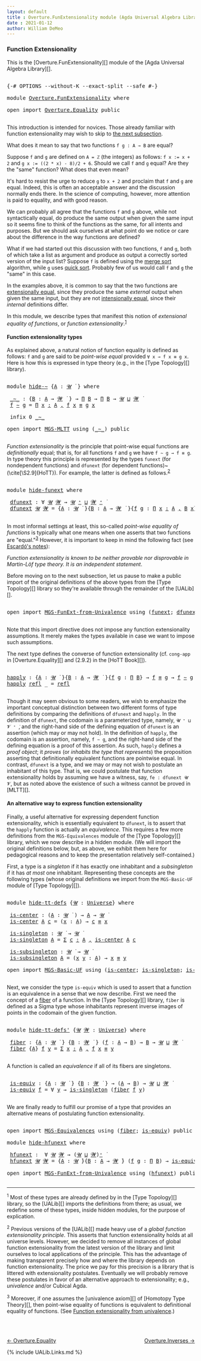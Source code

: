 ```yaml
---
layout: default
title : Overture.FunExtensionality module (Agda Universal Algebra Library)
date : 2021-01-12
author: William DeMeo
---
```



### <a id="extensionality">Function Extensionality</a>

This is the [Overture.FunExtensionality][] module of the [Agda Universal Algebra Library][].

<pre class="Agda">

<a id="306" class="Symbol">{-#</a> <a id="310" class="Keyword">OPTIONS</a> <a id="318" class="Pragma">--without-K</a> <a id="330" class="Pragma">--exact-split</a> <a id="344" class="Pragma">--safe</a> <a id="351" class="Symbol">#-}</a>

<a id="356" class="Keyword">module</a> <a id="363" href="Overture.FunExtensionality.html" class="Module">Overture.FunExtensionality</a> <a id="390" class="Keyword">where</a>

<a id="397" class="Keyword">open</a> <a id="402" class="Keyword">import</a> <a id="409" href="Overture.Equality.html" class="Module">Overture.Equality</a> <a id="427" class="Keyword">public</a>

</pre>

This introduction is intended for novices.  Those already familiar with function extensionality may wish to skip to <a href="function-extensionality">the next subsection</a>.

What does it mean to say that two functions `f g : A → B` are equal?

Suppose `f` and `g` are defined on `A = ℤ` (the integers) as follows: `f x := x + 2` and `g x := ((2 * x) - 8)/2 + 6`.  Should we call `f` and `g` equal? Are they the "same" function?  What does that even mean?

It's hard to resist the urge to reduce `g` to `x + 2` and proclaim that `f` and `g` are equal. Indeed, this is often an acceptable answer and the discussion normally ends there.  In the science of computing, however, more attention is paid to equality, and with good reason.

We can probably all agree that the functions `f` and `g` above, while not syntactically equal, do produce the same output when given the same input so it seems fine to think of the functions as the same, for all intents and purposes. But we should ask ourselves at what point do we notice or care about the difference in the way functions are defined?

What if we had started out this discussion with two functions, `f` and `g`, both of which take a list as argument and produce as output a correctly sorted version of the input list?  Suppose `f` is defined using the [merge sort](https://en.wikipedia.org/wiki/Merge_sort) algorithm, while `g` uses [quick sort](https://en.wikipedia.org/wiki/Quicksort).  Probably few of us would call `f` and `g` the "same" in this case.

In the examples above, it is common to say that the two functions are [extensionally equal](https://en.wikipedia.org/wiki/Extensionality), since they produce the same *external* output when given the same input, but they are not [intensionally equal](https://en.wikipedia.org/wiki/Intension), since their *internal* definitions differ.

In this module, we describe types that manifest this notion of *extensional equality of functions*, or *function extensionality*.<sup>[1](Overture.Extensionality.html#fn1)</sup>

#### <a id="function-extensionality-types">Function extensionality types</a>

As explained above, a natural notion of function equality is defined as follows:  `f` and `g` are said to be *point-wise equal* provided `∀ x → f x ≡ g x`.  Here is how this is expressed in type theory (e.g., in the [Type Topology][] library).

<pre class="Agda">

<a id="2808" class="Keyword">module</a> <a id="hide-∼"></a><a id="2815" href="Overture.FunExtensionality.html#2815" class="Module">hide-∼</a> <a id="2822" class="Symbol">{</a><a id="2823" href="Overture.FunExtensionality.html#2823" class="Bound">A</a> <a id="2825" class="Symbol">:</a> <a id="2827" href="Universes.html#260" class="Generalizable">𝓤</a> <a id="2829" href="Universes.html#403" class="Function Operator">̇</a> <a id="2831" class="Symbol">}</a> <a id="2833" class="Keyword">where</a>

 <a id="hide-∼._∼_"></a><a id="2841" href="Overture.FunExtensionality.html#2841" class="Function Operator">_∼_</a> <a id="2845" class="Symbol">:</a> <a id="2847" class="Symbol">{</a><a id="2848" href="Overture.FunExtensionality.html#2848" class="Bound">B</a> <a id="2850" class="Symbol">:</a> <a id="2852" href="Overture.FunExtensionality.html#2823" class="Bound">A</a> <a id="2854" class="Symbol">→</a> <a id="2856" href="Universes.html#264" class="Generalizable">𝓦</a> <a id="2858" href="Universes.html#403" class="Function Operator">̇</a> <a id="2860" class="Symbol">}</a> <a id="2862" class="Symbol">→</a> <a id="2864" href="MGS-MLTT.html#3562" class="Function">Π</a> <a id="2866" href="Overture.FunExtensionality.html#2848" class="Bound">B</a> <a id="2868" class="Symbol">→</a> <a id="2870" href="MGS-MLTT.html#3562" class="Function">Π</a> <a id="2872" href="Overture.FunExtensionality.html#2848" class="Bound">B</a> <a id="2874" class="Symbol">→</a> <a id="2876" href="Overture.FunExtensionality.html#2827" class="Bound">𝓤</a> <a id="2878" href="Agda.Primitive.html#810" class="Primitive Operator">⊔</a> <a id="2880" href="Universes.html#264" class="Generalizable">𝓦</a> <a id="2882" href="Universes.html#403" class="Function Operator">̇</a>
 <a id="2885" href="Overture.FunExtensionality.html#2885" class="Bound">f</a> <a id="2887" href="Overture.FunExtensionality.html#2841" class="Function Operator">∼</a> <a id="2889" href="Overture.FunExtensionality.html#2889" class="Bound">g</a> <a id="2891" class="Symbol">=</a> <a id="2893" href="MGS-MLTT.html#3635" class="Function">Π</a> <a id="2895" href="Overture.FunExtensionality.html#2895" class="Bound">x</a> <a id="2897" href="MGS-MLTT.html#3635" class="Function">꞉</a> <a id="2899" href="Overture.FunExtensionality.html#2823" class="Bound">A</a> <a id="2901" href="MGS-MLTT.html#3635" class="Function">,</a> <a id="2903" href="Overture.FunExtensionality.html#2885" class="Bound">f</a> <a id="2905" href="Overture.FunExtensionality.html#2895" class="Bound">x</a> <a id="2907" href="Overture.Equality.html#2419" class="Datatype Operator">≡</a> <a id="2909" href="Overture.FunExtensionality.html#2889" class="Bound">g</a> <a id="2911" href="Overture.FunExtensionality.html#2895" class="Bound">x</a>

 <a id="2915" class="Keyword">infix</a> <a id="2921" class="Number">0</a> <a id="2923" href="Overture.FunExtensionality.html#2841" class="Function Operator">_∼_</a>

<a id="2928" class="Keyword">open</a> <a id="2933" class="Keyword">import</a> <a id="2940" href="MGS-MLTT.html" class="Module">MGS-MLTT</a> <a id="2949" class="Keyword">using</a> <a id="2955" class="Symbol">(</a><a id="2956" href="MGS-MLTT.html#6747" class="Function Operator">_∼_</a><a id="2959" class="Symbol">)</a> <a id="2961" class="Keyword">public</a>

</pre>

*Function extensionality* is the principle that point-wise equal functions are *definitionally* equal; that is, for all functions `f` and `g` we have `f ∼ g → f ≡ g`. In type theory this principle is represented by the types `funext` (for nondependent functions) and `dfunext` (for dependent functions)~(\cite[\S2.9]{HoTT}).  For example, the latter is defined as follows.<sup>[2](Overture.Extensionality.html#fn2)</sup>

<pre class="Agda">

<a id="3417" class="Keyword">module</a> <a id="hide-funext"></a><a id="3424" href="Overture.FunExtensionality.html#3424" class="Module">hide-funext</a> <a id="3436" class="Keyword">where</a>

 <a id="hide-funext.dfunext"></a><a id="3444" href="Overture.FunExtensionality.html#3444" class="Function">dfunext</a> <a id="3452" class="Symbol">:</a> <a id="3454" class="Symbol">∀</a> <a id="3456" href="Overture.FunExtensionality.html#3456" class="Bound">𝓤</a> <a id="3458" href="Overture.FunExtensionality.html#3458" class="Bound">𝓦</a> <a id="3460" class="Symbol">→</a> <a id="3462" href="Overture.FunExtensionality.html#3456" class="Bound">𝓤</a> <a id="3464" href="Agda.Primitive.html#780" class="Primitive Operator">⁺</a> <a id="3466" href="Agda.Primitive.html#810" class="Primitive Operator">⊔</a> <a id="3468" href="Overture.FunExtensionality.html#3458" class="Bound">𝓦</a> <a id="3470" href="Agda.Primitive.html#780" class="Primitive Operator">⁺</a> <a id="3472" href="Universes.html#403" class="Function Operator">̇</a>
 <a id="3475" href="Overture.FunExtensionality.html#3444" class="Function">dfunext</a> <a id="3483" href="Overture.FunExtensionality.html#3483" class="Bound">𝓤</a> <a id="3485" href="Overture.FunExtensionality.html#3485" class="Bound">𝓦</a> <a id="3487" class="Symbol">=</a> <a id="3489" class="Symbol">{</a><a id="3490" href="Overture.FunExtensionality.html#3490" class="Bound">A</a> <a id="3492" class="Symbol">:</a> <a id="3494" href="Overture.FunExtensionality.html#3483" class="Bound">𝓤</a> <a id="3496" href="Universes.html#403" class="Function Operator">̇</a> <a id="3498" class="Symbol">}{</a><a id="3500" href="Overture.FunExtensionality.html#3500" class="Bound">B</a> <a id="3502" class="Symbol">:</a> <a id="3504" href="Overture.FunExtensionality.html#3490" class="Bound">A</a> <a id="3506" class="Symbol">→</a> <a id="3508" href="Overture.FunExtensionality.html#3485" class="Bound">𝓦</a> <a id="3510" href="Universes.html#403" class="Function Operator">̇</a> <a id="3512" class="Symbol">}{</a><a id="3514" href="Overture.FunExtensionality.html#3514" class="Bound">f</a> <a id="3516" href="Overture.FunExtensionality.html#3516" class="Bound">g</a> <a id="3518" class="Symbol">:</a> <a id="3520" href="MGS-MLTT.html#3635" class="Function">Π</a> <a id="3522" href="Overture.FunExtensionality.html#3522" class="Bound">x</a> <a id="3524" href="MGS-MLTT.html#3635" class="Function">꞉</a> <a id="3526" href="Overture.FunExtensionality.html#3490" class="Bound">A</a> <a id="3528" href="MGS-MLTT.html#3635" class="Function">,</a> <a id="3530" href="Overture.FunExtensionality.html#3500" class="Bound">B</a> <a id="3532" href="Overture.FunExtensionality.html#3522" class="Bound">x</a><a id="3533" class="Symbol">}</a> <a id="3535" class="Symbol">→</a>  <a id="3538" href="Overture.FunExtensionality.html#3514" class="Bound">f</a> <a id="3540" href="MGS-MLTT.html#6747" class="Function Operator">∼</a> <a id="3542" href="Overture.FunExtensionality.html#3516" class="Bound">g</a>  <a id="3545" class="Symbol">→</a>  <a id="3548" href="Overture.FunExtensionality.html#3514" class="Bound">f</a> <a id="3550" href="Overture.Equality.html#2419" class="Datatype Operator">≡</a> <a id="3552" href="Overture.FunExtensionality.html#3516" class="Bound">g</a>

</pre>

In most informal settings at least, this so-called *point-wise equality of functions* is typically what one means when one asserts that two functions are "equal."<sup>[3](Overture.Extensionality.html#fn3)</sup>
However, it is important to keep in mind the following fact (see <a href="https://www.cs.bham.ac.uk/~mhe/HoTT-UF-in-Agda-Lecture-Notes/HoTT-UF-Agda.html#funextfromua">Escardó's notes</a>):

*Function extensionality is known to be neither provable nor disprovable in Martin-Löf type theory. It is an independent statement*.

Before moving on to the next subsection, let us pause to make a public import of the original definitions of the above types from the [Type Topology][] library so they're available through the remainder of the [UALib][].

<pre class="Agda">

<a id="4338" class="Keyword">open</a> <a id="4343" class="Keyword">import</a> <a id="4350" href="MGS-FunExt-from-Univalence.html" class="Module">MGS-FunExt-from-Univalence</a> <a id="4377" class="Keyword">using</a> <a id="4383" class="Symbol">(</a><a id="4384" href="MGS-FunExt-from-Univalence.html#393" class="Function">funext</a><a id="4390" class="Symbol">;</a> <a id="4392" href="MGS-FunExt-from-Univalence.html#1919" class="Function">dfunext</a><a id="4399" class="Symbol">)</a> <a id="4401" class="Keyword">public</a>

</pre>


Note that this import directive does not impose any function extensionality assumptions.  It merely makes the types available in case we want to impose such assumptions.



The next type defines the converse of function extensionality (cf. `cong-app` in [Overture.Equality][] and (2.9.2) in the [HoTT Book][]).

<pre class="Agda">

<a id="happly"></a><a id="4748" href="Overture.FunExtensionality.html#4748" class="Function">happly</a> <a id="4755" class="Symbol">:</a> <a id="4757" class="Symbol">{</a><a id="4758" href="Overture.FunExtensionality.html#4758" class="Bound">A</a> <a id="4760" class="Symbol">:</a> <a id="4762" href="Universes.html#260" class="Generalizable">𝓤</a> <a id="4764" href="Universes.html#403" class="Function Operator">̇</a> <a id="4766" class="Symbol">}{</a><a id="4768" href="Overture.FunExtensionality.html#4768" class="Bound">B</a> <a id="4770" class="Symbol">:</a> <a id="4772" href="Overture.FunExtensionality.html#4758" class="Bound">A</a> <a id="4774" class="Symbol">→</a> <a id="4776" href="Universes.html#264" class="Generalizable">𝓦</a> <a id="4778" href="Universes.html#403" class="Function Operator">̇</a> <a id="4780" class="Symbol">}{</a><a id="4782" href="Overture.FunExtensionality.html#4782" class="Bound">f</a> <a id="4784" href="Overture.FunExtensionality.html#4784" class="Bound">g</a> <a id="4786" class="Symbol">:</a> <a id="4788" href="MGS-MLTT.html#3562" class="Function">Π</a> <a id="4790" href="Overture.FunExtensionality.html#4768" class="Bound">B</a><a id="4791" class="Symbol">}</a> <a id="4793" class="Symbol">→</a> <a id="4795" href="Overture.FunExtensionality.html#4782" class="Bound">f</a> <a id="4797" href="Overture.Equality.html#2419" class="Datatype Operator">≡</a> <a id="4799" href="Overture.FunExtensionality.html#4784" class="Bound">g</a> <a id="4801" class="Symbol">→</a> <a id="4803" href="Overture.FunExtensionality.html#4782" class="Bound">f</a> <a id="4805" href="MGS-MLTT.html#6747" class="Function Operator">∼</a> <a id="4807" href="Overture.FunExtensionality.html#4784" class="Bound">g</a>
<a id="4809" href="Overture.FunExtensionality.html#4748" class="Function">happly</a> <a id="4816" href="Identity-Type.html#162" class="InductiveConstructor">refl</a> <a id="4821" class="Symbol">_</a> <a id="4823" class="Symbol">=</a> <a id="4825" href="Identity-Type.html#162" class="InductiveConstructor">refl</a>

</pre>


Though it may seem obvious to some readers, we wish to emphasize the important conceptual distinction between two different forms of type definitions by comparing the definitions of `dfunext` and `happly`. In the definition of `dfunext`, the codomain is a parameterized type, namely, `𝓤 ⁺ ⊔ 𝓥 ⁺ ̇`, and the right-hand side of the defining equation of `dfunext` is an assertion (which may or may not hold). In the definition of `happly`, the codomain is an assertion, namely, `f ∼ g`, and the right-hand side of the defining equation is a proof of this assertion. As such, `happly` defines a *proof object*; it *proves* (or *inhabits the type that represents*) the proposition asserting that definitionally equivalent functions are pointwise equal. In contrast, `dfunext` is a type, and we may or may not wish to postulate an inhabitant of this type. That is, we could postulate that function extensionality holds by assuming we have a witness, say, `fe : dfunext 𝓤 𝓥`, but as noted above the existence of such a witness cannot be proved in [MLTT][].


#### <a id="alternative-extensionality-type">An alternative way to express function extensionality</a>

Finally, a useful alternative for expressing dependent function extensionality, which is essentially equivalent to `dfunext`, is to assert that the `happly` function is actually an *equivalence*.  This requires a few more definitions from the `MGS-Equivalences` module of the [Type Topology][] library, which we now describe in a hidden module. (We will import the original definitions below, but, as above, we exhibit them here for pedagogical reasons and to keep the presentation relatively self-contained.)

First, a type is a *singleton* if it has exactly one inhabitant and a *subsingleton* if it has *at most* one inhabitant.  Representing these concepts are the following types (whose original definitions we import from the `MGS-Basic-UF` module of [Type Topology][]).

<pre class="Agda">

<a id="6792" class="Keyword">module</a> <a id="hide-tt-defs"></a><a id="6799" href="Overture.FunExtensionality.html#6799" class="Module">hide-tt-defs</a> <a id="6812" class="Symbol">{</a><a id="6813" href="Overture.FunExtensionality.html#6813" class="Bound">𝓤</a> <a id="6815" class="Symbol">:</a> <a id="6817" href="Agda.Primitive.html#597" class="Postulate">Universe</a><a id="6825" class="Symbol">}</a> <a id="6827" class="Keyword">where</a>

 <a id="hide-tt-defs.is-center"></a><a id="6835" href="Overture.FunExtensionality.html#6835" class="Function">is-center</a> <a id="6845" class="Symbol">:</a> <a id="6847" class="Symbol">(</a><a id="6848" href="Overture.FunExtensionality.html#6848" class="Bound">A</a> <a id="6850" class="Symbol">:</a> <a id="6852" href="Overture.FunExtensionality.html#6813" class="Bound">𝓤</a> <a id="6854" href="Universes.html#403" class="Function Operator">̇</a> <a id="6856" class="Symbol">)</a> <a id="6858" class="Symbol">→</a> <a id="6860" href="Overture.FunExtensionality.html#6848" class="Bound">A</a> <a id="6862" class="Symbol">→</a> <a id="6864" href="Overture.FunExtensionality.html#6813" class="Bound">𝓤</a> <a id="6866" href="Universes.html#403" class="Function Operator">̇</a>
 <a id="6869" href="Overture.FunExtensionality.html#6835" class="Function">is-center</a> <a id="6879" href="Overture.FunExtensionality.html#6879" class="Bound">A</a> <a id="6881" href="Overture.FunExtensionality.html#6881" class="Bound">c</a> <a id="6883" class="Symbol">=</a> <a id="6885" class="Symbol">(</a><a id="6886" href="Overture.FunExtensionality.html#6886" class="Bound">x</a> <a id="6888" class="Symbol">:</a> <a id="6890" href="Overture.FunExtensionality.html#6879" class="Bound">A</a><a id="6891" class="Symbol">)</a> <a id="6893" class="Symbol">→</a> <a id="6895" href="Overture.FunExtensionality.html#6881" class="Bound">c</a> <a id="6897" href="Overture.Equality.html#2419" class="Datatype Operator">≡</a> <a id="6899" href="Overture.FunExtensionality.html#6886" class="Bound">x</a>

 <a id="hide-tt-defs.is-singleton"></a><a id="6903" href="Overture.FunExtensionality.html#6903" class="Function">is-singleton</a> <a id="6916" class="Symbol">:</a> <a id="6918" href="Overture.FunExtensionality.html#6813" class="Bound">𝓤</a> <a id="6920" href="Universes.html#403" class="Function Operator">̇</a> <a id="6922" class="Symbol">→</a> <a id="6924" href="Overture.FunExtensionality.html#6813" class="Bound">𝓤</a> <a id="6926" href="Universes.html#403" class="Function Operator">̇</a>
 <a id="6929" href="Overture.FunExtensionality.html#6903" class="Function">is-singleton</a> <a id="6942" href="Overture.FunExtensionality.html#6942" class="Bound">A</a> <a id="6944" class="Symbol">=</a> <a id="6946" href="MGS-MLTT.html#3074" class="Function">Σ</a> <a id="6948" href="Overture.FunExtensionality.html#6948" class="Bound">c</a> <a id="6950" href="MGS-MLTT.html#3074" class="Function">꞉</a> <a id="6952" href="Overture.FunExtensionality.html#6942" class="Bound">A</a> <a id="6954" href="MGS-MLTT.html#3074" class="Function">,</a> <a id="6956" href="Overture.FunExtensionality.html#6835" class="Function">is-center</a> <a id="6966" href="Overture.FunExtensionality.html#6942" class="Bound">A</a> <a id="6968" href="Overture.FunExtensionality.html#6948" class="Bound">c</a>

 <a id="hide-tt-defs.is-subsingleton"></a><a id="6972" href="Overture.FunExtensionality.html#6972" class="Function">is-subsingleton</a> <a id="6988" class="Symbol">:</a> <a id="6990" href="Overture.FunExtensionality.html#6813" class="Bound">𝓤</a> <a id="6992" href="Universes.html#403" class="Function Operator">̇</a> <a id="6994" class="Symbol">→</a> <a id="6996" href="Overture.FunExtensionality.html#6813" class="Bound">𝓤</a> <a id="6998" href="Universes.html#403" class="Function Operator">̇</a>
 <a id="7001" href="Overture.FunExtensionality.html#6972" class="Function">is-subsingleton</a> <a id="7017" href="Overture.FunExtensionality.html#7017" class="Bound">A</a> <a id="7019" class="Symbol">=</a> <a id="7021" class="Symbol">(</a><a id="7022" href="Overture.FunExtensionality.html#7022" class="Bound">x</a> <a id="7024" href="Overture.FunExtensionality.html#7024" class="Bound">y</a> <a id="7026" class="Symbol">:</a> <a id="7028" href="Overture.FunExtensionality.html#7017" class="Bound">A</a><a id="7029" class="Symbol">)</a> <a id="7031" class="Symbol">→</a> <a id="7033" href="Overture.FunExtensionality.html#7022" class="Bound">x</a> <a id="7035" href="Overture.Equality.html#2419" class="Datatype Operator">≡</a> <a id="7037" href="Overture.FunExtensionality.html#7024" class="Bound">y</a>

<a id="7040" class="Keyword">open</a> <a id="7045" class="Keyword">import</a> <a id="7052" href="MGS-Basic-UF.html" class="Module">MGS-Basic-UF</a> <a id="7065" class="Keyword">using</a> <a id="7071" class="Symbol">(</a><a id="7072" href="MGS-Basic-UF.html#362" class="Function">is-center</a><a id="7081" class="Symbol">;</a> <a id="7083" href="MGS-Basic-UF.html#428" class="Function">is-singleton</a><a id="7095" class="Symbol">;</a> <a id="7097" href="MGS-Basic-UF.html#743" class="Function">is-subsingleton</a><a id="7112" class="Symbol">)</a> <a id="7114" class="Keyword">public</a>

</pre>


Next, we consider the type `is-equiv` which is used to assert that a function is an equivalence in a sense that we now describe. First we need the concept of a [fiber](https://ncatlab.org/nlab/show/fiber) of a function. In the [Type Topology][] library, `fiber` is defined as a Sigma type whose inhabitants represent inverse images of points in the codomain of the given function.

<pre class="Agda">

<a id="7531" class="Keyword">module</a> <a id="hide-tt-defs&#39;"></a><a id="7538" href="Overture.FunExtensionality.html#7538" class="Module">hide-tt-defs&#39;</a> <a id="7552" class="Symbol">{</a><a id="7553" href="Overture.FunExtensionality.html#7553" class="Bound">𝓤</a> <a id="7555" href="Overture.FunExtensionality.html#7555" class="Bound">𝓦</a> <a id="7557" class="Symbol">:</a> <a id="7559" href="Agda.Primitive.html#597" class="Postulate">Universe</a><a id="7567" class="Symbol">}</a> <a id="7569" class="Keyword">where</a>

 <a id="hide-tt-defs&#39;.fiber"></a><a id="7577" href="Overture.FunExtensionality.html#7577" class="Function">fiber</a> <a id="7583" class="Symbol">:</a> <a id="7585" class="Symbol">{</a><a id="7586" href="Overture.FunExtensionality.html#7586" class="Bound">A</a> <a id="7588" class="Symbol">:</a> <a id="7590" href="Overture.FunExtensionality.html#7553" class="Bound">𝓤</a> <a id="7592" href="Universes.html#403" class="Function Operator">̇</a> <a id="7594" class="Symbol">}</a> <a id="7596" class="Symbol">{</a><a id="7597" href="Overture.FunExtensionality.html#7597" class="Bound">B</a> <a id="7599" class="Symbol">:</a> <a id="7601" href="Overture.FunExtensionality.html#7555" class="Bound">𝓦</a> <a id="7603" href="Universes.html#403" class="Function Operator">̇</a> <a id="7605" class="Symbol">}</a> <a id="7607" class="Symbol">(</a><a id="7608" href="Overture.FunExtensionality.html#7608" class="Bound">f</a> <a id="7610" class="Symbol">:</a> <a id="7612" href="Overture.FunExtensionality.html#7586" class="Bound">A</a> <a id="7614" class="Symbol">→</a> <a id="7616" href="Overture.FunExtensionality.html#7597" class="Bound">B</a><a id="7617" class="Symbol">)</a> <a id="7619" class="Symbol">→</a> <a id="7621" href="Overture.FunExtensionality.html#7597" class="Bound">B</a> <a id="7623" class="Symbol">→</a> <a id="7625" href="Overture.FunExtensionality.html#7553" class="Bound">𝓤</a> <a id="7627" href="Agda.Primitive.html#810" class="Primitive Operator">⊔</a> <a id="7629" href="Overture.FunExtensionality.html#7555" class="Bound">𝓦</a> <a id="7631" href="Universes.html#403" class="Function Operator">̇</a>
 <a id="7634" href="Overture.FunExtensionality.html#7577" class="Function">fiber</a> <a id="7640" class="Symbol">{</a><a id="7641" href="Overture.FunExtensionality.html#7641" class="Bound">A</a><a id="7642" class="Symbol">}</a> <a id="7644" href="Overture.FunExtensionality.html#7644" class="Bound">f</a> <a id="7646" href="Overture.FunExtensionality.html#7646" class="Bound">y</a> <a id="7648" class="Symbol">=</a> <a id="7650" href="MGS-MLTT.html#3074" class="Function">Σ</a> <a id="7652" href="Overture.FunExtensionality.html#7652" class="Bound">x</a> <a id="7654" href="MGS-MLTT.html#3074" class="Function">꞉</a> <a id="7656" href="Overture.FunExtensionality.html#7641" class="Bound">A</a> <a id="7658" href="MGS-MLTT.html#3074" class="Function">,</a> <a id="7660" href="Overture.FunExtensionality.html#7644" class="Bound">f</a> <a id="7662" href="Overture.FunExtensionality.html#7652" class="Bound">x</a> <a id="7664" href="Overture.Equality.html#2419" class="Datatype Operator">≡</a> <a id="7666" href="Overture.FunExtensionality.html#7646" class="Bound">y</a>

</pre>

A function is called an *equivalence* if all of its fibers are singletons.

<pre class="Agda">

 <a id="hide-tt-defs&#39;.is-equiv"></a><a id="7772" href="Overture.FunExtensionality.html#7772" class="Function">is-equiv</a> <a id="7781" class="Symbol">:</a> <a id="7783" class="Symbol">{</a><a id="7784" href="Overture.FunExtensionality.html#7784" class="Bound">A</a> <a id="7786" class="Symbol">:</a> <a id="7788" href="Overture.FunExtensionality.html#7553" class="Bound">𝓤</a> <a id="7790" href="Universes.html#403" class="Function Operator">̇</a> <a id="7792" class="Symbol">}</a> <a id="7794" class="Symbol">{</a><a id="7795" href="Overture.FunExtensionality.html#7795" class="Bound">B</a> <a id="7797" class="Symbol">:</a> <a id="7799" href="Overture.FunExtensionality.html#7555" class="Bound">𝓦</a> <a id="7801" href="Universes.html#403" class="Function Operator">̇</a> <a id="7803" class="Symbol">}</a> <a id="7805" class="Symbol">→</a> <a id="7807" class="Symbol">(</a><a id="7808" href="Overture.FunExtensionality.html#7784" class="Bound">A</a> <a id="7810" class="Symbol">→</a> <a id="7812" href="Overture.FunExtensionality.html#7795" class="Bound">B</a><a id="7813" class="Symbol">)</a> <a id="7815" class="Symbol">→</a> <a id="7817" href="Overture.FunExtensionality.html#7553" class="Bound">𝓤</a> <a id="7819" href="Agda.Primitive.html#810" class="Primitive Operator">⊔</a> <a id="7821" href="Overture.FunExtensionality.html#7555" class="Bound">𝓦</a> <a id="7823" href="Universes.html#403" class="Function Operator">̇</a>
 <a id="7826" href="Overture.FunExtensionality.html#7772" class="Function">is-equiv</a> <a id="7835" href="Overture.FunExtensionality.html#7835" class="Bound">f</a> <a id="7837" class="Symbol">=</a> <a id="7839" class="Symbol">∀</a> <a id="7841" href="Overture.FunExtensionality.html#7841" class="Bound">y</a> <a id="7843" class="Symbol">→</a> <a id="7845" href="MGS-Basic-UF.html#428" class="Function">is-singleton</a> <a id="7858" class="Symbol">(</a><a id="7859" href="Overture.FunExtensionality.html#7577" class="Function">fiber</a> <a id="7865" href="Overture.FunExtensionality.html#7835" class="Bound">f</a> <a id="7867" href="Overture.FunExtensionality.html#7841" class="Bound">y</a><a id="7868" class="Symbol">)</a>

</pre>

We are finally ready to fulfill our promise of a type that provides an alternative means of postulating function extensionality.

<pre class="Agda">

<a id="8027" class="Keyword">open</a> <a id="8032" class="Keyword">import</a> <a id="8039" href="MGS-Equivalences.html" class="Module">MGS-Equivalences</a> <a id="8056" class="Keyword">using</a> <a id="8062" class="Symbol">(</a><a id="8063" href="MGS-Equivalences.html#501" class="Function">fiber</a><a id="8068" class="Symbol">;</a> <a id="8070" href="MGS-Equivalences.html#868" class="Function">is-equiv</a><a id="8078" class="Symbol">)</a> <a id="8080" class="Keyword">public</a>

<a id="8088" class="Keyword">module</a> <a id="hide-hfunext"></a><a id="8095" href="Overture.FunExtensionality.html#8095" class="Module">hide-hfunext</a> <a id="8108" class="Keyword">where</a>

 <a id="hide-hfunext.hfunext"></a><a id="8116" href="Overture.FunExtensionality.html#8116" class="Function">hfunext</a> <a id="8124" class="Symbol">:</a>  <a id="8127" class="Symbol">∀</a> <a id="8129" href="Overture.FunExtensionality.html#8129" class="Bound">𝓤</a> <a id="8131" href="Overture.FunExtensionality.html#8131" class="Bound">𝓦</a> <a id="8133" class="Symbol">→</a> <a id="8135" class="Symbol">(</a><a id="8136" href="Overture.FunExtensionality.html#8129" class="Bound">𝓤</a> <a id="8138" href="Agda.Primitive.html#810" class="Primitive Operator">⊔</a> <a id="8140" href="Overture.FunExtensionality.html#8131" class="Bound">𝓦</a><a id="8141" class="Symbol">)</a><a id="8142" href="Agda.Primitive.html#780" class="Primitive Operator">⁺</a> <a id="8144" href="Universes.html#403" class="Function Operator">̇</a>
 <a id="8147" href="Overture.FunExtensionality.html#8116" class="Function">hfunext</a> <a id="8155" href="Overture.FunExtensionality.html#8155" class="Bound">𝓤</a> <a id="8157" href="Overture.FunExtensionality.html#8157" class="Bound">𝓦</a> <a id="8159" class="Symbol">=</a> <a id="8161" class="Symbol">{</a><a id="8162" href="Overture.FunExtensionality.html#8162" class="Bound">A</a> <a id="8164" class="Symbol">:</a> <a id="8166" href="Overture.FunExtensionality.html#8155" class="Bound">𝓤</a> <a id="8168" href="Universes.html#403" class="Function Operator">̇</a><a id="8169" class="Symbol">}{</a><a id="8171" href="Overture.FunExtensionality.html#8171" class="Bound">B</a> <a id="8173" class="Symbol">:</a> <a id="8175" href="Overture.FunExtensionality.html#8162" class="Bound">A</a> <a id="8177" class="Symbol">→</a> <a id="8179" href="Overture.FunExtensionality.html#8157" class="Bound">𝓦</a> <a id="8181" href="Universes.html#403" class="Function Operator">̇</a><a id="8182" class="Symbol">}</a> <a id="8184" class="Symbol">(</a><a id="8185" href="Overture.FunExtensionality.html#8185" class="Bound">f</a> <a id="8187" href="Overture.FunExtensionality.html#8187" class="Bound">g</a> <a id="8189" class="Symbol">:</a> <a id="8191" href="MGS-MLTT.html#3562" class="Function">Π</a> <a id="8193" href="Overture.FunExtensionality.html#8171" class="Bound">B</a><a id="8194" class="Symbol">)</a> <a id="8196" class="Symbol">→</a> <a id="8198" href="MGS-Equivalences.html#868" class="Function">is-equiv</a> <a id="8207" class="Symbol">(</a><a id="8208" href="Overture.FunExtensionality.html#4748" class="Function">happly</a><a id="8214" class="Symbol">{</a><a id="8215" class="Argument">f</a> <a id="8217" class="Symbol">=</a> <a id="8219" href="Overture.FunExtensionality.html#8185" class="Bound">f</a><a id="8220" class="Symbol">}{</a><a id="8222" href="Overture.FunExtensionality.html#8187" class="Bound">g</a><a id="8223" class="Symbol">})</a>

<a id="8227" class="Keyword">open</a> <a id="8232" class="Keyword">import</a> <a id="8239" href="MGS-FunExt-from-Univalence.html" class="Module">MGS-FunExt-from-Univalence</a> <a id="8266" class="Keyword">using</a> <a id="8272" class="Symbol">(</a><a id="8273" href="MGS-FunExt-from-Univalence.html#2115" class="Function">hfunext</a><a id="8280" class="Symbol">)</a> <a id="8282" class="Keyword">public</a>

</pre>

------------------------------------

<sup>1</sup> <span class="footnote" id="fn1"> Most of these types are already defined by in the [Type Topology][] library, so the [UALib][] imports the definitions from there; as usual, we redefine some of these types, inside hidden modules, for the purpose of explication.</span>


<sup>2</sup> <span class="footnote" id="fn2"> Previous versions of the [UALib][] made heavy use of a *global function extensionality principle*. This asserts that function extensionality holds at all universe levels.
However, we decided to remove all instances of global function extensionality from the latest version of the library and limit ourselves to local applications of the principle. This has the advantage of making transparent precisely how and where the library depends on function extensionality. The price we pay for this precision is a library that is littered with extensionality postulates. Eventually we will probably remove these postulates in favor of an alternative approach to extensionality; e.g., *univalence* and/or Cubical Agda.

<sup>3</sup> <span class="footnote" id="fn3"> Moreover, if one assumes the [univalence axiom][] of [Homotopy Type Theory][], then point-wise equality of functions is equivalent to definitional equality of functions. (See [Function extensionality from univalence](https://www.cs.bham.ac.uk/~mhe/HoTT-UF-in-Agda-Lecture-Notes/HoTT-UF-Agda.html#funextfromua).)</span>


<br>
<br>

[← Overture.Equality](Overture.Equality.html)
<span style="float:right;">[Overture.Inverses →](Overture.Inverses.html)</span>

{% include UALib.Links.md %}



<!-- unused stuff

<sup>3</sup> <span class="footnote" id="fn3"> For more details about the `𝓤ω` type see the [universe-levels section](https://agda.readthedocs.io/en/latest/language/universe-levels.html#expressions-of-kind-set) of [agda.readthedocs.io](https://agda.readthedocs.io).


extensionality-lemma : {𝓘 𝓤 𝓥 𝓣 : Universe}{I : 𝓘 ̇ }{X : 𝓤 ̇ }{A : I → 𝓥 ̇ }
                       (p q : (i : I) → (X → A i) → 𝓣 ̇ )(args : X → (Π A))
 →                     p ≡ q
                       -------------------------------------------------------------
 →                     (λ i → (p i)(λ x → args x i)) ≡ (λ i → (q i)(λ x → args x i))

extensionality-lemma p q args p≡q = ap (λ - → λ i → (- i) (λ x → args x i)) p≡q

-->
